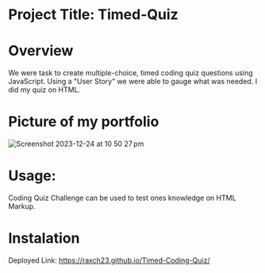 # Project Title: Timed-Quiz

# Overview
We were task to create multiple-choice, timed coding quiz questions using JavaScript. Using a "User Story" we were able to gauge what was needed. I did my quiz on HTML.

# Picture of my portfolio
![Screenshot 2023-12-24 at 10 50 27 pm](https://github.com/Raxch23/Timed-Quiz/assets/148925012/6891a53d-ca27-4511-8c56-6ad8555297cd)

# Usage:
Coding Quiz Challenge can be used to test ones knowledge on HTML Markup.

# Instalation
Deployed Link: https://raxch23.github.io/Timed-Coding-Quiz/



